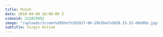 ```yaml
---
title: Punch
date: 2018-04-09 10:08:00 Z
vimeoid: 222829992
image: "/uploads/Screen%20Shot%202017-06-29%20at%2020.33.15-d8e9bb.jpg"
subtitle: Virgin Active
---
```



